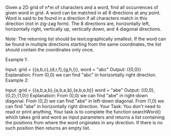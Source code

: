 Given a 2D grid of n*m of characters and a word, find all occurrences of given word in grid. A word can be matched in all 8 directions at any point. Word is said to be found in a direction if all characters match in this direction (not in zig-zag form). The 8 directions are, horizontally left, horizontally right, vertically up, vertically down, and 4 diagonal directions.

Note: The returning list should be lexicographically smallest. If the word can be found in multiple directions starting from the same coordinates, the list should contain the coordinates only once. 

Example 1:

Input: 
grid = {{a,b,c},{d,r,f},{g,h,i}},
word = "abc"
Output: 
{{0,0}}
Explanation: 
From (0,0) we can find "abc" in horizontally right direction.
Example 2:

Input: 
grid = {{a,b,a,b},{a,b,e,b},{e,b,e,b}}
word = "abe"
Output: 
{{0,0},{0,2},{1,0}}
Explanation: 
From (0,0) we can find "abe" in right-down diagonal. 
From (0,2) we can find "abe" in left-down diagonal. 
From (1,0) we can find "abe" in horizontally right direction.
Your Task:
You don't need to read or print anything, Your task is to complete the function searchWord() which takes grid and word as input parameters and returns a list containing the positions from where the word originates in any direction. If there is no such position then returns an empty list.